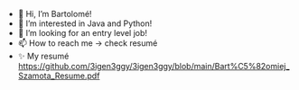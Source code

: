 - 👋 Hi, I’m Bartolomé!
- 👀 I’m interested in Java and Python!
- 💞️ I’m looking for an entry level job!
- 📫 How to reach me -> check resumé
- ✨ My resumé https://github.com/3igen3ggy/3igen3ggy/blob/main/Bart%C5%82omiej_Szamota_Resume.pdf

<!---
3igen3ggy/3igen3ggy is a ✨ special ✨ repository because its `README.md` (this file) appears on your GitHub profile.
You can click the Preview link to take a look at your changes.
--->
